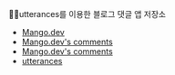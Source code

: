 ✍🏻utterances를 이용한 블로그 댓글 앱 저장소
- [Mango.dev](https://DeveloperMango)  
- [Mango.dev's comments](https://github.com/DeveloperMango/blog-comments/issues)  
- [Mango.dev's comments](https://github.com/DeveloperMango/blog-comments/issues)  
- [utterances](https://utteranc.es/)   
